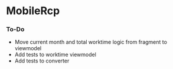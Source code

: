 # MobileRcp

### To-Do

 - Move current month and total worktime logic from fragment to viewmodel 
 - Add tests to worktime viewmodel
 - Add tests to converter